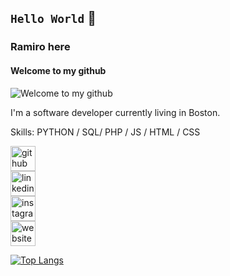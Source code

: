 ## <code>Hello World</code> 👋
### Ramiro here
#### Welcome to my github
![Welcome to my github](https://rosvain.github.io/assets/ro-binary-banner.png)

I'm a software developer currently living in Boston. 

Skills: PYTHON / SQL/ PHP / JS / HTML / CSS



[<img src='https://cdn.jsdelivr.net/npm/simple-icons@3.0.1/icons/github.svg' alt='github' height='40'>](https://github.com/rosvain)  
[<img src='https://cdn.jsdelivr.net/npm/simple-icons@3.0.1/icons/linkedin.svg' alt='linkedin' height='40'>](https://www.linkedin.com/in/proponodecor/)  
[<img src='https://cdn.jsdelivr.net/npm/simple-icons@3.0.1/icons/instagram.svg' alt='instagram' height='40'>](https://www.instagram.com/rosvain/)  
[<img src='https://cdn.jsdelivr.net/npm/simple-icons@3.0.1/icons/icloud.svg' alt='website' height='40'>](ramirooliva.com)  

[![Top Langs](https://github-readme-stats.vercel.app/api/top-langs/?username=rosvain)](https://github.com/anuraghazra/github-readme-stats)



<!--
**rosvain/rosvain** is a ✨ _special_ ✨ repository because its `README.md` (this file) appears on your GitHub profile.

Here are some ideas to get you started:

- 🔭 I’m currently working on ...
- 🌱 I’m currently learning ...
- 👯 I’m looking to collaborate on ...
- 🤔 I’m looking for help with ...
- 💬 Ask me about ...
- 📫 How to reach me: ...
- 😄 Pronouns: ...
- ⚡ Fun fact: ...
-->
